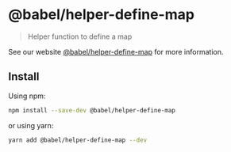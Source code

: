 # @babel/helper-define-map

> Helper function to define a map

See our website [@babel/helper-define-map](https://babeljs.io/docs/en/babel-helper-define-map) for more information.

## Install

Using npm:

```sh
npm install --save-dev @babel/helper-define-map
```

or using yarn:

```sh
yarn add @babel/helper-define-map --dev
```
